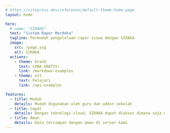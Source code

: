 ```yaml
---
# https://vitepress.dev/reference/default-theme-home-page
layout: home

hero:
  # name: "SIRAKA"
  text: "Sistem Rapor Merdeka"
  tagline: Permudah pengelolaan rapor siswa dengan SIRAKA
  image:
    src: /page.svg
    alt: SIRAKA
  actions:
    - theme: brand
      text: COBA GRATIS!
      link: /markdown-examples
    - theme: alt
      text: Pelajari
      link: /api-examples

features:
  - title: Mudah
    details: Mudah digunakan oleh guru dan admin sekolah
  - title: Cepat
    details: Dengan teknologi cloud, SIRAKA dapat diakses dimana saja dan kapan saja
  - title: Aman
    details: Data tersimpan dengan aman di server kami
---
```


